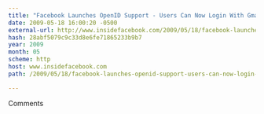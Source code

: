 ```yaml
---
title: "Facebook Launches OpenID Support - Users Can Now Login With Gmail Accounts"
date: 2009-05-18 16:00:20 -0500
external-url: http://www.insidefacebook.com/2009/05/18/facebook-launches-openid-support-users-can-now-login-with-a-gmail-account/
hash: 28abf5079c9c33d8e6fe71865233b9b7
year: 2009
month: 05
scheme: http
host: www.insidefacebook.com
path: /2009/05/18/facebook-launches-openid-support-users-can-now-login-with-a-gmail-account/

---
```


Comments
